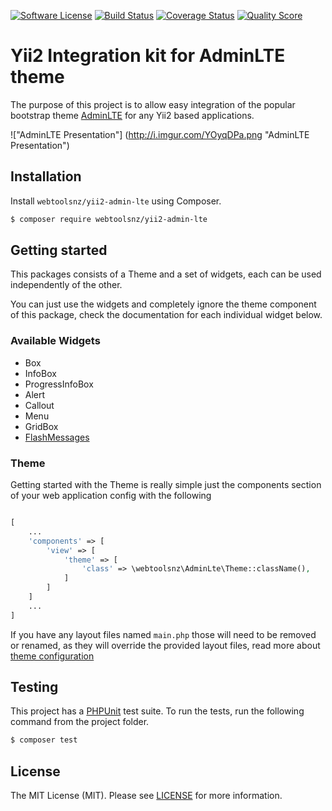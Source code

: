 [![Software License](https://img.shields.io/badge/license-MIT-brightgreen.svg?style=flat-square)](LICENSE)
[![Build Status](https://img.shields.io/travis/webtoolsnz/yii2-admin-lte/master.svg?style=flat-square)](https://travis-ci.org/webtoolsnz/yii2-admin-lte)
[![Coverage Status](https://img.shields.io/scrutinizer/coverage/g/webtoolsnz/yii2-admin-lte.svg?style=flat-square)](https://scrutinizer-ci.com/g/webtoolsnz/yii2-admin-lte/code-structure)
[![Quality Score](https://img.shields.io/scrutinizer/g/webtoolsnz/yii2-admin-lte.svg?style=flat-square)](https://scrutinizer-ci.com/g/webtoolsnz/yii2-admin-lte)

Yii2 Integration kit for AdminLTE theme
================================

The purpose of this project is to allow easy integration of the popular bootstrap theme [AdminLTE](https://github.com/almasaeed2010/adminlte)
for any Yii2 based applications.

!["AdminLTE Presentation"] (http://i.imgur.com/YOyqDPa.png "AdminLTE Presentation")

## Installation

Install `webtoolsnz/yii2-admin-lte` using Composer.

```bash
$ composer require webtoolsnz/yii2-admin-lte
```
## Getting started

This packages consists of a Theme and a set of widgets, each can be used independently of the other.

You can just use the widgets and completely ignore the theme component of this package, check the documentation
for each individual widget below.

### Available Widgets

- Box
- InfoBox
- ProgressInfoBox
- Alert
- Callout
- Menu
- GridBox
- [FlashMessages](docs/flashmessages.md)


### Theme
Getting started with the Theme is really simple just the components section of your web application config with the following

```php

[
    ...
    'components' => [
        'view' => [
            'theme' => [
                'class' => \webtoolsnz\AdminLte\Theme::className(),
            ]
        ]
    ]
    ...
]
```
If you have any layout files named `main.php` those will need to be removed or renamed, as they will override the provided layout files, read more about [theme configuration](docs/theme.md)

## Testing

This project has a [PHPUnit](https://phpunit.de) test suite. To run the tests, run the following command from the project folder.

``` bash
$ composer test
```

## License

The MIT License (MIT). Please see [LICENSE](LICENSE) for more information.

